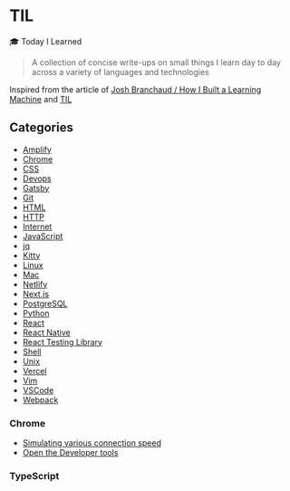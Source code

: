 # TIL

🎓 Today I Learned

> A collection of concise write-ups on small things I learn day to day across a variety of languages and technologies

Inspired from the article of [Josh Branchaud / How I Built a Learning Machine](https://dev.to/jbranchaud/how-i-built-a-learning-machine-45k9) and [TIL](https://github.com/jbranchaud/til/blob/master/README.md)

## Categories

- [Amplify](#amplify)
- [Chrome](#chrome)
- [CSS](#css)
- [Devops](#devops)
- [Gatsby](#gatsby)
- [Git](#git)
- [HTML](#html)
- [HTTP](#http)
- [Internet](#internet)
- [JavaScript](#javascript)
- [jq](#jq)
- [Kitty](#kitty)
- [Linux](#linux)
- [Mac](#mac)
- [Netlify](#netlify)
- [Next.js](#nextjs)
- [PostgreSQL](#postgresql)
- [Python](#python)
- [React](#react)
- [React Native](#react-native)
- [React Testing Library](#react-testing-library)
- [Shell](#shell)
- [Unix](#unix)
- [Vercel](#vercel)
- [Vim](#vim)
- [VSCode](#vscode)
- [Webpack](#webpack)

### Chrome

- [Simulating various connection speed](chrome/simulating-various-connection-speeds.md)
- [Open the Developer tools](chrome/open-the-open-the-developer-toolbox.md)

### TypeScript
